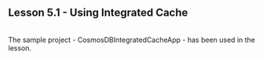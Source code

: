 ## Lesson 5.1 - Using Integrated Cache

<br/>
The sample project - CosmosDBIntegratedCacheApp - has been used in the lesson.
    

    
